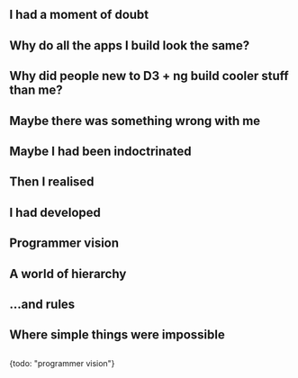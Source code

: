 ## I had a moment of doubt

## Why do all the apps I build look the same?

## Why did people new to D3 + ng build cooler stuff than me?

## Maybe there was something wrong with me

## Maybe I had been indoctrinated

## Then I realised

## I had developed

## Programmer vision

## A world of hierarchy

## ...and rules

## Where simple things were impossible

## 
{todo: "programmer vision"}


